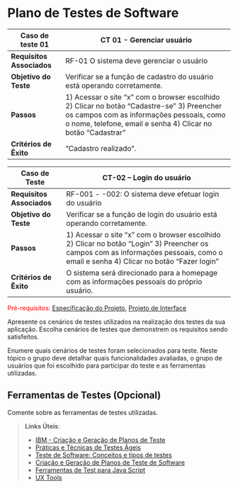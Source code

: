# Plano de Testes de Software

|Caso de teste 01     | CT 01 - Gerenciar usuário |
|-------|-------------------------
|**Requisitos Associados** | 	 RF-01  O sistema deve gerenciar o usuário
|**Objetivo do Teste** | Verificar se a função de cadastro do usuário está operando corretamente. |
|**Passos**  |	1) Acessar o site “x” com o browser escolhido 2) Clicar no botão “Cadastre-se” 3) Preencher os campos com as informações pessoais, como o nome, telefone, email e senha 4) Clicar no botão “Cadastrar” |
|**Critérios de Êxito** | “Cadastro realizado”. |

|Caso de Teste |CT-02 – Login do usuário |
|--------------------|----------------------------------------------------------------------|
|**Requisitos Associados** | RF-001 - -002: O sistema deve efetuar login do usuário |
|**Objetivo do Teste** | Verificar se a função de login do usuário está operando corretamente. |
|**Passos** | 1) Acessar o site “x” com o browser escolhido 2) Clicar no botão “Login” 3) Preencher os campos com as informações pessoais, como o email e senha  4) Clicar no botão “Fazer login” |
|**Critérios de Êxito** | O sistema será direcionado para a homepage com as informações pessoais do próprio usuário. |


<span style="color:red">Pré-requisitos: <a href="2-Especificação do Projeto.md"> Especificação do Projeto</a></span>, <a href="3-Projeto de Interface.md"> Projeto de Interface</a>

Apresente os cenários de testes utilizados na realização dos testes da sua aplicação. Escolha cenários de testes que demonstrem os requisitos sendo satisfeitos.

Enumere quais cenários de testes foram selecionados para teste. Neste tópico o grupo deve detalhar quais funcionalidades avaliadas, o grupo de usuários que foi escolhido para participar do teste e as ferramentas utilizadas.
 
## Ferramentas de Testes (Opcional)

Comente sobre as ferramentas de testes utilizadas.
 
> **Links Úteis**:
> - [IBM - Criação e Geração de Planos de Teste](https://www.ibm.com/developerworks/br/local/rational/criacao_geracao_planos_testes_software/index.html)
> - [Práticas e Técnicas de Testes Ágeis](http://assiste.serpro.gov.br/serproagil/Apresenta/slides.pdf)
> -  [Teste de Software: Conceitos e tipos de testes](https://blog.onedaytesting.com.br/teste-de-software/)
> - [Criação e Geração de Planos de Teste de Software](https://www.ibm.com/developerworks/br/local/rational/criacao_geracao_planos_testes_software/index.html)
> - [Ferramentas de Test para Java Script](https://geekflare.com/javascript-unit-testing/)
> - [UX Tools](https://uxdesign.cc/ux-user-research-and-user-testing-tools-2d339d379dc7)
